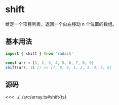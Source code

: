 # shift

给定一个项目列表，返回一个向右移动 n 个位置的数组。

## 基本用法

```ts
import { shift } from 'radash'

const arr = [1, 2, 3, 4, 5, 6, 7, 8, 9]
shift(arr, 3) // => [7, 8, 9, 1, 2, 3, 4, 5, 6]
```

## 源码

<<< ../../src/array.ts#shift{ts}
